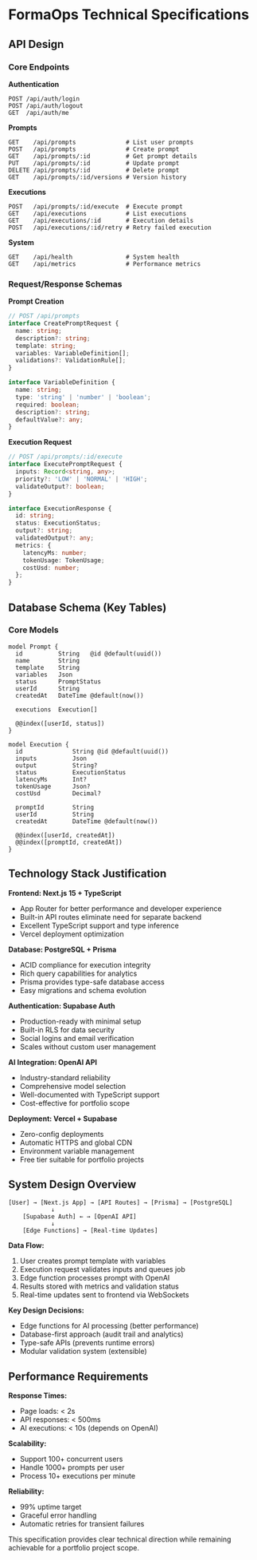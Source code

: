 # FormaOps Technical Specifications

## API Design

### Core Endpoints

**Authentication**
```
POST /api/auth/login
POST /api/auth/logout  
GET  /api/auth/me
```

**Prompts**
```
GET    /api/prompts              # List user prompts
POST   /api/prompts              # Create prompt
GET    /api/prompts/:id          # Get prompt details
PUT    /api/prompts/:id          # Update prompt
DELETE /api/prompts/:id          # Delete prompt
GET    /api/prompts/:id/versions # Version history
```

**Executions**
```
POST   /api/prompts/:id/execute  # Execute prompt
GET    /api/executions           # List executions
GET    /api/executions/:id       # Execution details
POST   /api/executions/:id/retry # Retry failed execution
```

**System**
```
GET    /api/health               # System health
GET    /api/metrics              # Performance metrics
```

### Request/Response Schemas

**Prompt Creation**
```typescript
// POST /api/prompts
interface CreatePromptRequest {
  name: string;
  description?: string;
  template: string;
  variables: VariableDefinition[];
  validations?: ValidationRule[];
}

interface VariableDefinition {
  name: string;
  type: 'string' | 'number' | 'boolean';
  required: boolean;
  description?: string;
  defaultValue?: any;
}
```

**Execution Request**
```typescript
// POST /api/prompts/:id/execute
interface ExecutePromptRequest {
  inputs: Record<string, any>;
  priority?: 'LOW' | 'NORMAL' | 'HIGH';
  validateOutput?: boolean;
}

interface ExecutionResponse {
  id: string;
  status: ExecutionStatus;
  output?: string;
  validatedOutput?: any;
  metrics: {
    latencyMs: number;
    tokenUsage: TokenUsage;
    costUsd: number;
  };
}
```

## Database Schema (Key Tables)

### Core Models
```prisma
model Prompt {
  id          String   @id @default(uuid())
  name        String
  template    String
  variables   Json
  status      PromptStatus
  userId      String
  createdAt   DateTime @default(now())
  
  executions  Execution[]
  
  @@index([userId, status])
}

model Execution {
  id              String @id @default(uuid())
  inputs          Json
  output          String?
  status          ExecutionStatus
  latencyMs       Int?
  tokenUsage      Json?
  costUsd         Decimal?
  
  promptId        String
  userId          String
  createdAt       DateTime @default(now())
  
  @@index([userId, createdAt])
  @@index([promptId, createdAt])
}
```

## Technology Stack Justification

**Frontend: Next.js 15 + TypeScript**
- App Router for better performance and developer experience
- Built-in API routes eliminate need for separate backend
- Excellent TypeScript support and type inference
- Vercel deployment optimization

**Database: PostgreSQL + Prisma**
- ACID compliance for execution integrity
- Rich query capabilities for analytics
- Prisma provides type-safe database access
- Easy migrations and schema evolution

**Authentication: Supabase Auth**
- Production-ready with minimal setup
- Built-in RLS for data security
- Social logins and email verification
- Scales without custom user management

**AI Integration: OpenAI API**
- Industry-standard reliability
- Comprehensive model selection
- Well-documented with TypeScript support
- Cost-effective for portfolio scope

**Deployment: Vercel + Supabase**
- Zero-config deployments
- Automatic HTTPS and global CDN
- Environment variable management
- Free tier suitable for portfolio projects

## System Design Overview

```
[User] → [Next.js App] → [API Routes] → [Prisma] → [PostgreSQL]
            ↓
    [Supabase Auth] ← → [OpenAI API]
            ↓
    [Edge Functions] → [Real-time Updates]
```

**Data Flow:**
1. User creates prompt template with variables
2. Execution request validates inputs and queues job
3. Edge function processes prompt with OpenAI
4. Results stored with metrics and validation status
5. Real-time updates sent to frontend via WebSockets

**Key Design Decisions:**
- Edge functions for AI processing (better performance)
- Database-first approach (audit trail and analytics)
- Type-safe APIs (prevents runtime errors)
- Modular validation system (extensible)

## Performance Requirements

**Response Times:**
- Page loads: < 2s
- API responses: < 500ms
- AI executions: < 10s (depends on OpenAI)

**Scalability:**
- Support 100+ concurrent users
- Handle 1000+ prompts per user
- Process 10+ executions per minute

**Reliability:**
- 99% uptime target
- Graceful error handling
- Automatic retries for transient failures

This specification provides clear technical direction while remaining achievable for a portfolio project scope.